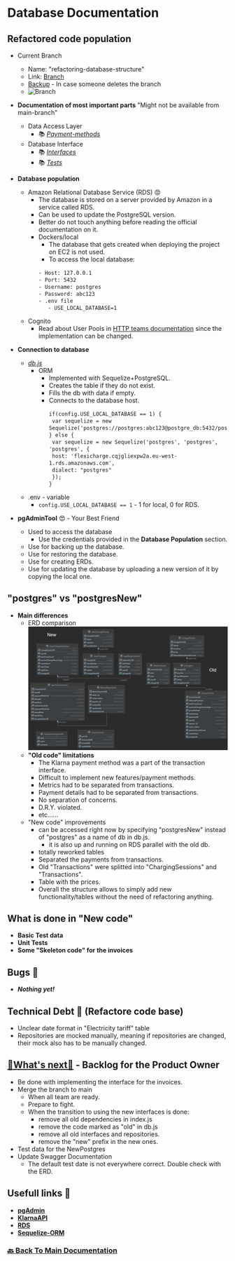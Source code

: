 # Database Documentation

## Refactored code population
- Current Branch
  - Name: "refactoring-database-structure"
  - Link: [Branch](https://github.com/knowitrickard/FlexiCharge-Backend/tree/refactoring-database-structure)
  - [Backup](https://drive.google.com/file/d/1sIOtSlLaWU1wGjl4CZKd0jZ8oWMaV-T3/view?usp=sharing) - In case someone deletes the branch
  - ![Branch](https://img.shields.io/github/last-commit/knowitrickard/FlexiCharge-Backend/refactoring-database-structure?style=for-the-badge) 


- **Documentation of most important parts** "Might not be available from main-branch"
    - Data Access Layer
      - 📚 [_Payment-methods_](../../src/data-access-layer/payment-methods/README.md)
    - Database Interface
      - 📚 [_Interfaces_](../../src/database-Interface/README.md)
      - 📚 [_Tests_](../../src/database-Interface/tests/README.md)


- **Database population**
    - Amazon Relational Database Service (RDS) :rage:
      - The database is stored on a server provided by Amazon in a service called RDS.
      - Can be used to update the PostgreSQL version.
      - Better do not touch anything before reading the official documentation on it.
      - Dockers/local
        - The database that gets created when deploying the project on EC2 is not used.
        - To access the local database:
         ```
        - Host: 127.0.0.1
        - Port: 5432
        - Username: postgres
        - Password: abc123
        - .env file
            - USE_LOCAL_DATABASE=1
          ```
    - Cognito
      - Read about User Pools in [HTTP teams documentation](../http/README.md) since the implementation can be changed.


- **Connection to database**
    - [_db.js_](../../src/data-access-layer/db.js)
      - ORM
        - Implemented with Sequelize+PostgreSQL.
        - Creates the table if they do not exist.
        - Fills the db with data if empty.
        - Connects to the database host.
           ```JS
           if(config.USE_LOCAL_DATABASE == 1) {
            var sequelize = new Sequelize('postgres://postgres:abc123@postgre_db:5432/postgredb')
           } else {
            var sequelize = new Sequelize('postgres', 'postgres', 'postgres', {
            host: 'flexicharge.cqjgliexpw2a.eu-west-1.rds.amazonaws.com',
            dialect: "postgres"
            });
           }
           ```
    - .env - variable
      - `config.USE_LOCAL_DATABASE == 1` - 1 for local, 0 for RDS.
        
    
- **pgAdminTool** :heart_eyes: - Your Best Friend
    - Used to access the database
      - Use the credentials provided in the **Database Population** section.
    - Use for backing up the database.
    - Use for restoring the database.
    - Use for creating ERDs.
    - Use for updating the database by uploading a new version of it by copying the local one.

## "postgres" vs "postgresNew"
- **Main differences**
    - ERD comparison
    ![_ERD-Comparison_](images/erd_comparison.png)
    - **"Old code" limitations**
      - The Klarna payment method was a part of the transaction interface.
      - Difficult to implement new features/payment methods.
      - Metrics had to be separated from transactions.
      - Payment details had to be separated from transactions.
      - No separation of concerns.
      - D.R.Y. violated.
      - etc......
    - "New code" improvements
      - can be accessed right now by specifying "postgresNew" instead of "postgres" as a name of db in db.js.
        - it is also up and running on RDS parallel with the old db.
      - totally reworked tables
      - Separated the payments from transactions.
      - Old "Transactions" were splitted into "ChargingSessions" and "Transactions".
      - Table with the prices.
      - Overall the structure allows to simply add new functionality/tables without the need of refactoring anything.

## What is done in "New code"
- **Basic Test data**
- **Unit Tests**
- **Some "Skeleton code" for the invoices**

## Bugs 🐞
- **_Nothing yet!_**

## Technical Debt 🐞 (Refactore code base)
- Unclear date format in "Electricity tariff" table
- Repositories are mocked manually, meaning if repositories are changed, their mock also has to be manually changed.

## [🔨What's next🔨](https://www.youtube.com/watch?v=dQw4w9WgXcQ) - Backlog for the Product Owner
- Be done with implementing the interface for the invoices.
- Merge the branch to main
  - When all team are ready.
  - Prepare to fight.
  - When the transition to using the new interfaces is done:
    - remove all old dependencies in index.js
    - remove the code marked as "old" in db.js
    - remove all old interfaces and repositories.
    - remove the "new" prefix in the new ones.
- Test data for the NewPostgres
- Update Swagger Documentation
  - The default test date is not everywhere correct. Double check with the ERD.


## Usefull links 🔗
- [**pgAdmin**](https://www.pgadmin.org/docs/pgadmin4/latest/index.html)
- [**KlarnaAPI**](https://docs.klarna.com/klarna-payments/integrate-with-klarna-payments/)
- [**RDS**](https://docs.aws.amazon.com/AmazonRDS/latest/UserGuide/Welcome.html)
- [**Sequelize-ORM**](https://sequelize.org/docs/v6/getting-started/)


### [🔙 Back To Main Documentation](../../../README.md)
